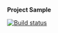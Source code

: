 **Project Sample**

[![Build status](https://ci.appveyor.com/api/projects/status/2aqy9ta56w5y05li?svg=true)](https://ci.appveyor.com/project/aov4in/pageobjects)